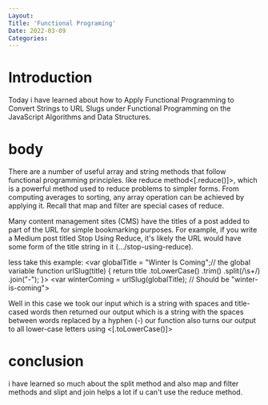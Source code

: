 ```yaml
---
Layout:
Title: 'Functional Programing'
Date: 2022-03-09
Categories:
---
```


# Introduction

Today i have learned about how to Apply Functional Programming to Convert Strings to URL Slugs
under Functional Programming on the JavaScript
Algorithms and Data Structures.

# body

There are a number of useful array and string methods that follow functional programming principles.
like reduce method<[.reduce()]>, which is a powerful method used to reduce problems to simpler
forms. From computing averages to sorting, any array operation can be
achieved by applying it. Recall that map and filter are special cases of reduce.

Many content management sites (CMS) have the titles of a post added to part of the URL for simple
bookmarking purposes.
For example, if you write a Medium post titled Stop Using Reduce,
it's likely the URL would have some form of the title string in it (.../stop-using-reduce).

less take this example:
<var globalTitle = "Winter Is Coming";// the global variable
function urlSlug(title) {
return title
.toLowerCase()
.trim()
.split(/\s+/)
.join("-");
}>
<var winterComing = urlSlug(globalTitle); // Should be "winter-is-coming">

Well in this case we took our input which is a string with spaces and title-cased words
then returned our output which is a string with the spaces between words replaced by a hyphen (-)
our function also turns our output to all lower-case letters
using <[.toLowerCase()]>

# conclusion

i have learned so much about the split method and also map and filter methods
and slipt and join helps a lot if u can't use the reduce method.
